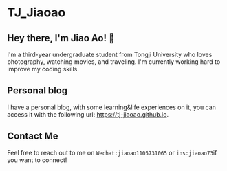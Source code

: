# TJ_Jiaoao

## Hey there, I'm Jiao Ao! 👋
I'm a third-year undergraduate student from Tongji University who loves photography, watching movies, and traveling. I'm currently working hard to improve my coding skills.

## Personal blog
I have a personal blog, with some learning&life experiences on it, you can access it with the following url: https://tj-jiaoao.github.io.

## Contact Me
Feel free to reach out to me on `Wechat:jiaoao1105731065` or `ins:jiaoao73`if you want to connect!






